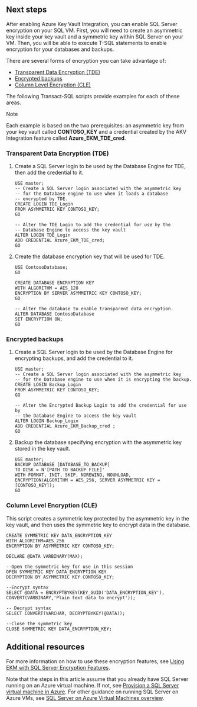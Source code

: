 ## Next steps
After enabling Azure Key Vault Integration, you can enable SQL Server encryption on your SQL VM. First, you will need to create an asymmetric key inside your key vault and a symmetric key within SQL Server on your VM. Then, you will be able to execute T-SQL statements to enable encryption for your databases and backups.

There are several forms of encryption you can take advantage of:

* [Transparent Data Encryption (TDE)](https://msdn.microsoft.com/zh-cn/library/bb934049.aspx)
* [Encrypted backups](https://msdn.microsoft.com/zh-cn/library/dn449489.aspx)
* [Column Level Encryption (CLE)](https://msdn.microsoft.com/zh-cn/library/ms173744.aspx)

The following Transact-SQL scripts provide examples for each of these areas.

> [!NOTE]
> Each example is based on the two prerequisites: an asymmetric key from your key vault called **CONTOSO_KEY** and a credential created by the AKV Integration feature called **Azure_EKM_TDE_cred**.
> 
> 

### Transparent Data Encryption (TDE)
1. Create a SQL Server login to be used by the Database Engine for TDE, then add the credential to it.

    ```
    USE master;
    -- Create a SQL Server login associated with the asymmetric key 
    -- for the Database engine to use when it loads a database 
    -- encrypted by TDE.
    CREATE LOGIN TDE_Login 
    FROM ASYMMETRIC KEY CONTOSO_KEY;
    GO

    -- Alter the TDE Login to add the credential for use by the 
    -- Database Engine to access the key vault
    ALTER LOGIN TDE_Login 
    ADD CREDENTIAL Azure_EKM_TDE_cred;
    GO
    ```
2. Create the database encryption key that will be used for TDE.

    ```
    USE ContosoDatabase;
    GO

    CREATE DATABASE ENCRYPTION KEY 
    WITH ALGORITHM = AES_128 
    ENCRYPTION BY SERVER ASYMMETRIC KEY CONTOSO_KEY;
    GO

    -- Alter the database to enable transparent data encryption.
    ALTER DATABASE ContosoDatabase 
    SET ENCRYPTION ON;
    GO
    ```

### Encrypted backups
1. Create a SQL Server login to be used by the Database Engine for encrypting backups, and add the credential to it.

    ```
    USE master;
    -- Create a SQL Server login associated with the asymmetric key 
    -- for the Database engine to use when it is encrypting the backup.
    CREATE LOGIN Backup_Login 
    FROM ASYMMETRIC KEY CONTOSO_KEY;
    GO 

    -- Alter the Encrypted Backup Login to add the credential for use by 
    -- the Database Engine to access the key vault
    ALTER LOGIN Backup_Login 
    ADD CREDENTIAL Azure_EKM_Backup_cred ;
    GO
    ```
2. Backup the database specifying encryption with the asymmetric key stored in the key vault.

    ```
    USE master;
    BACKUP DATABASE [DATABASE_TO_BACKUP]
    TO DISK = N'[PATH TO BACKUP FILE]' 
    WITH FORMAT, INIT, SKIP, NOREWIND, NOUNLOAD, 
    ENCRYPTION(ALGORITHM = AES_256, SERVER ASYMMETRIC KEY = [CONTOSO_KEY]);
    GO
    ```

### Column Level Encryption (CLE)
This script creates a symmetric key protected by the asymmetric key in the key vault, and then uses the symmetric key to encrypt data in the database.

```
CREATE SYMMETRIC KEY DATA_ENCRYPTION_KEY
WITH ALGORITHM=AES_256
ENCRYPTION BY ASYMMETRIC KEY CONTOSO_KEY;

DECLARE @DATA VARBINARY(MAX);

--Open the symmetric key for use in this session
OPEN SYMMETRIC KEY DATA_ENCRYPTION_KEY 
DECRYPTION BY ASYMMETRIC KEY CONTOSO_KEY;

--Encrypt syntax
SELECT @DATA = ENCRYPTBYKEY(KEY_GUID('DATA_ENCRYPTION_KEY'), CONVERT(VARBINARY,'Plain text data to encrypt'));

-- Decrypt syntax
SELECT CONVERT(VARCHAR, DECRYPTBYKEY(@DATA));

--Close the symmetric key
CLOSE SYMMETRIC KEY DATA_ENCRYPTION_KEY;
```

## Additional resources
For more information on how to use these encryption features, see [Using EKM with SQL Server Encryption Features](https://msdn.microsoft.com/zh-cn/library/dn198405.aspx#UsesOfEKM).

Note that the steps in this article assume that you already have SQL Server running on an Azure virtual machine. If not, see [Provision a SQL Server virtual machine in Azure](../articles/virtual-machines/windows/sql/virtual-machines-windows-portal-sql-server-provision.md). For other guidance on running SQL Server on Azure VMs, see [SQL Server on Azure Virtual Machines overview](../articles/virtual-machines/windows/sql/virtual-machines-windows-sql-server-iaas-overview.md).